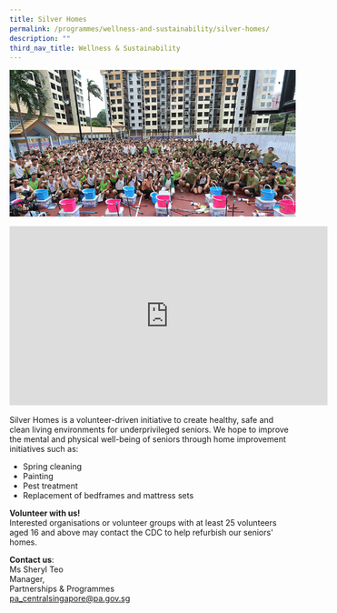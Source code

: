 ```yaml
---
title: Silver Homes
permalink: /programmes/wellness-and-sustainability/silver-homes/
description: ""
third_nav_title: Wellness & Sustainability
---
```

![Silver Homes](/images/Programmes/8baa7641-2a07-4597-b138-1dfcd9877b00_silver-homes.jpg)

<iframe width="560" height="315" src="https://www.youtube.com/embed/hXKH6ov-BHQ" title="YouTube video player" frameborder="0" allow="accelerometer; autoplay; clipboard-write; encrypted-media; gyroscope; picture-in-picture" allowfullscreen></iframe>

Silver Homes is a volunteer-driven initiative to create healthy, safe and clean living environments for underprivileged seniors. We hope to improve the mental and physical well-being of seniors through home improvement initiatives such as:

*   Spring cleaning
*   Painting
*   Pest treatment
*   Replacement of bedframes and mattress sets

**Volunteer with us!**  
Interested organisations or volunteer groups with at least 25 volunteers aged 16 and above may contact the CDC to help refurbish our seniors' homes.

**Contact us**:  
Ms Sheryl Teo  
Manager,  
Partnerships & Programmes  
[pa\_centralsingapore@pa.gov.sg](mailto:pa_centralsingapore@pa.gov.sg)